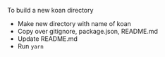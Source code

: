 To build a new koan directory
- Make new directory with name of koan
- Copy over gitignore, package.json, README.md
- Update README.md
- Run `yarn`
 